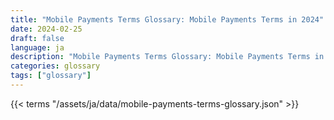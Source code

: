 ```yaml
---
title: "Mobile Payments Terms Glossary: Mobile Payments Terms in 2024"  
date: 2024-02-25
draft: false
language: ja
description: "Mobile Payments Terms Glossary: Mobile Payments Terms in 2024 | Mobile Payments Terms Glossary"
categories: glossary
tags: ["glossary"]
---
```


{{< terms "/assets/ja/data/mobile-payments-terms-glossary.json" >}}